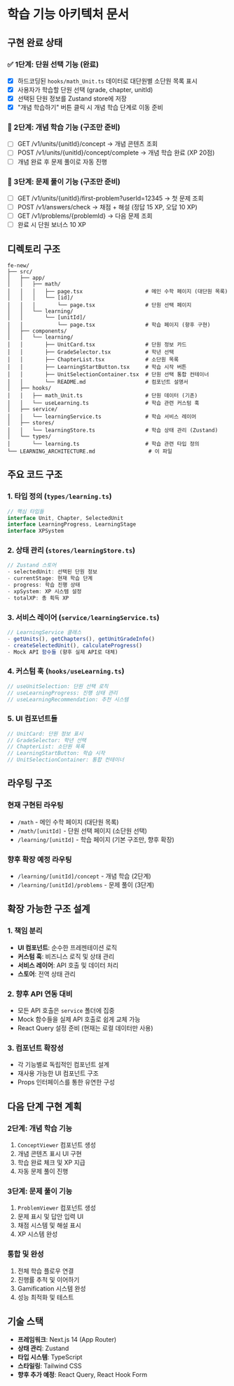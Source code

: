 # 학습 기능 아키텍처 문서

## 구현 완료 상태

### ✅ 1단계: 단원 선택 기능 (완료)

- [x] 하드코딩된 `hooks/math_Unit.ts` 데이터로 대단원별 소단원 목록 표시
- [x] 사용자가 학습할 단원 선택 (grade, chapter, unitId)
- [x] 선택된 단원 정보를 Zustand store에 저장
- [x] "개념 학습하기" 버튼 클릭 시 개념 학습 단계로 이동 준비

### 🔄 2단계: 개념 학습 기능 (구조만 준비)

- [ ] GET /v1/units/{unitId}/concept → 개념 콘텐츠 조회
- [ ] POST /v1/units/{unitId}/concept/complete → 개념 학습 완료 (XP 20점)
- [ ] 개념 완료 후 문제 풀이로 자동 진행

### 🔄 3단계: 문제 풀이 기능 (구조만 준비)

- [ ] GET /v1/units/{unitId}/first-problem?userId=12345 → 첫 문제 조회
- [ ] POST /v1/answers/check → 채점 + 해설 (정답 15 XP, 오답 10 XP)
- [ ] GET /v1/problems/{problemId} → 다음 문제 조회
- [ ] 완료 시 단원 보너스 10 XP

## 디렉토리 구조

```
fe-new/
├── src/
│   ├── app/
│   │   ├── math/
│   │   │   ├── page.tsx                    # 메인 수학 페이지 (대단원 목록)
│   │   │   └── [id]/
│   │   │       └── page.tsx                # 단원 선택 페이지
│   │   └── learning/
│   │       └── [unitId]/
│   │           └── page.tsx                # 학습 페이지 (향후 구현)
│   ├── components/
│   │   └── learning/
│   │       ├── UnitCard.tsx                # 단원 정보 카드
│   │       ├── GradeSelector.tsx           # 학년 선택
│   │       ├── ChapterList.tsx             # 소단원 목록
│   │       ├── LearningStartButton.tsx     # 학습 시작 버튼
│   │       ├── UnitSelectionContainer.tsx  # 단원 선택 통합 컨테이너
│   │       └── README.md                   # 컴포넌트 설명서
│   ├── hooks/
│   │   ├── math_Unit.ts                    # 단원 데이터 (기존)
│   │   └── useLearning.ts                  # 학습 관련 커스텀 훅
│   ├── service/
│   │   └── learningService.ts              # 학습 서비스 레이어
│   ├── stores/
│   │   └── learningStore.ts                # 학습 상태 관리 (Zustand)
│   └── types/
│       └── learning.ts                     # 학습 관련 타입 정의
└── LEARNING_ARCHITECTURE.md                 # 이 파일
```

## 주요 코드 구조

### 1. 타입 정의 (`types/learning.ts`)

```typescript
// 핵심 타입들
interface Unit, Chapter, SelectedUnit
interface LearningProgress, LearningStage
interface XPSystem
```

### 2. 상태 관리 (`stores/learningStore.ts`)

```typescript
// Zustand 스토어
- selectedUnit: 선택된 단원 정보
- currentStage: 현재 학습 단계
- progress: 학습 진행 상태
- xpSystem: XP 시스템 설정
- totalXP: 총 획득 XP
```

### 3. 서비스 레이어 (`service/learningService.ts`)

```typescript
// LearningService 클래스
- getUnits(), getChapters(), getUnitGradeInfo()
- createSelectedUnit(), calculateProgress()
- Mock API 함수들 (향후 실제 API로 대체)
```

### 4. 커스텀 훅 (`hooks/useLearning.ts`)

```typescript
// useUnitSelection: 단원 선택 로직
// useLearningProgress: 진행 상태 관리
// useLearningRecommendation: 추천 시스템
```

### 5. UI 컴포넌트들

```typescript
// UnitCard: 단원 정보 표시
// GradeSelector: 학년 선택
// ChapterList: 소단원 목록
// LearningStartButton: 학습 시작
// UnitSelectionContainer: 통합 컨테이너
```

## 라우팅 구조

### 현재 구현된 라우팅

- `/math` - 메인 수학 페이지 (대단원 목록)
- `/math/[unitId]` - 단원 선택 페이지 (소단원 선택)
- `/learning/[unitId]` - 학습 페이지 (기본 구조만, 향후 확장)

### 향후 확장 예정 라우팅

- `/learning/[unitId]/concept` - 개념 학습 (2단계)
- `/learning/[unitId]/problems` - 문제 풀이 (3단계)

## 확장 가능한 구조 설계

### 1. 책임 분리

- **UI 컴포넌트**: 순수한 프레젠테이션 로직
- **커스텀 훅**: 비즈니스 로직 및 상태 관리
- **서비스 레이어**: API 호출 및 데이터 처리
- **스토어**: 전역 상태 관리

### 2. 향후 API 연동 대비

- 모든 API 호출은 `service` 폴더에 집중
- Mock 함수들을 실제 API 호출로 쉽게 교체 가능
- React Query 설정 준비 (현재는 로컬 데이터만 사용)

### 3. 컴포넌트 확장성

- 각 기능별로 독립적인 컴포넌트 설계
- 재사용 가능한 UI 컴포넌트 구조
- Props 인터페이스를 통한 유연한 구성

## 다음 단계 구현 계획

### 2단계: 개념 학습 기능

1. `ConceptViewer` 컴포넌트 생성
2. 개념 콘텐츠 표시 UI 구현
3. 학습 완료 체크 및 XP 지급
4. 자동 문제 풀이 진행

### 3단계: 문제 풀이 기능

1. `ProblemViewer` 컴포넌트 생성
2. 문제 표시 및 답안 입력 UI
3. 채점 시스템 및 해설 표시
4. XP 시스템 완성

### 통합 및 완성

1. 전체 학습 플로우 연결
2. 진행률 추적 및 이어하기
3. Gamification 시스템 완성
4. 성능 최적화 및 테스트

## 기술 스택

- **프레임워크**: Next.js 14 (App Router)
- **상태 관리**: Zustand
- **타입 시스템**: TypeScript
- **스타일링**: Tailwind CSS
- **향후 추가 예정**: React Query, React Hook Form
